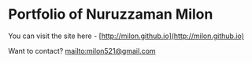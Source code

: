 # Portfolio of Nuruzzaman Milon

You can visit the site here - [http://milon.github.io](http://milon.github.io)

Want to contact? [mailto:milon521@gmail.com](email)
